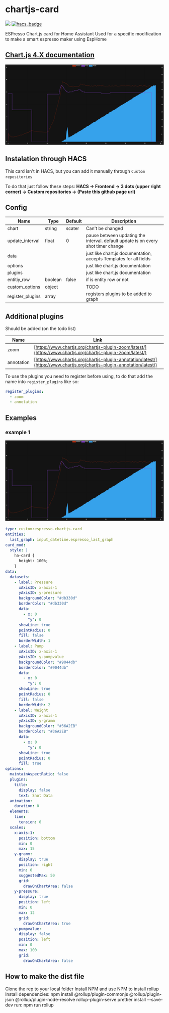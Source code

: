 # chartjs-card

[![](https://img.shields.io/github/v/release/ricreis394/chartjs-card.svg?style=flat)](https://github.com/ricreis394/chartjs-card/releases/latest)
[![hacs_badge](https://img.shields.io/badge/HACS-Custom-41BDF5.svg)](https://github.com/hacs/integration)

ESPresso Chart.js card for Home Assistant
Used for a specific modification to make a smart espresso maker using EspHome

## [Chart.js 4.X documentation](https://www.chartjs.org/docs/)

![](./img/example1.png)

## Instalation through HACS

This card isn't in HACS, but you can add it manually through `Custom repositories`

To do that just follow these steps: **HACS -> Frontend -> 3 dots (upper right corner) -> Custom repositories -> (Paste this github page url)**

## Config

| Name           | Type    | Default | Description                                                        |
| -------------- | ------- | ------- | ------------------------------------------------------------------ |
| chart          | string  |  scater | Can't be changed                                                   |
| update_interval| float   | 0       | pause between updating the interval. default update is on every shot timer change|
| data           |         |         | just like chart.js documentation, accepts Templates for all fields |
| options        |         |         | just like chart.js documentation                                   |
| plugins        |         |         | just like chart.js documentation                                   |
| entitiy_row    | boolean | false   | if is entity row or not                                            |
| custom_options | object  |         | TODO                                                               |
| register_plugins | array  |         | registers plugins to be added to graph                            |



## Additional plugins

Should be added (on the todo list)

| Name | Link |
|--|--|
| zoom | [https://www.chartjs.org/chartjs-plugin-zoom/latest/](https://www.chartjs.org/chartjs-plugin-zoom/latest/) |
| annotation | [https://www.chartjs.org/chartjs-plugin-annotation/latest/](https://www.chartjs.org/chartjs-plugin-annotation/latest/) |

To use the plugins you need to register before using, to do that add the name into `register_plugins` like so:

```yaml
register_plugins:
  - zoom
  - annotation
```

## Examples

### example 1

![](./img/example1.png)

```yaml
type: custom:espresso-chartjs-card
entities:
  last_graph: input_datetime.espresso_last_graph
card_mod:
  style: |
    ha-card {
      height: 100%;
    }
data:
  datasets:
    - label: Pressure
      xAxisID: x-axis-1
      yAxisID: y-pressure
      backgroundColor: "#db330d"
      borderColor: "#db330d"
      data:
        - x: 0
          "y": 0
      showLine: true
      pointRadius: 0
      fill: false
      borderWidth: 1
    - label: Pump
      xAxisID: x-axis-1
      yAxisID: y-pumpvalue
      backgroundColor: "#9044db"
      borderColor: "#9044db"
      data:
        - x: 0
          "y": 0
      showLine: true
      pointRadius: 0
      fill: false
      borderWidth: 2
    - label: Weight
      xAxisID: x-axis-1
      yAxisID: y-gramm
      backgroundColor: "#36A2EB"
      borderColor: "#36A2EB"
      data:
        - x: 0
          "y": 0
      showLine: true
      pointRadius: 0
      fill: true
options:
  maintainAspectRatio: false
  plugins:
    title:
      display: false
      text: Shot Data
  animation:
    duration: 0
  elements:
    line:
      tension: 0
  scales:
    x-axis-1:
      position: bottom
      min: 0
      max: 15
    y-gramm:
      display: true
      position: right
      min: 0
      suggestedMax: 50
      grid:
        drawOnChartArea: false
    y-pressure:
      display: true
      position: left
      min: 0
      max: 12
      grid:
        drawOnChartArea: true
    y-pumpvalue:
      display: false
      position: left
      min: 0
      max: 100
      grid:
        drawOnChartArea: false

```

## How to make the dist file

Clone the rep to your local folder
Install NPM and use NPM to install rollup
Install dependencies: npm install @rollup/plugin-commonjs @rollup/plugin-json @rollup/plugin-node-resolve rollup-plugin-serve prettier install --save-dev
run: npm run rollup